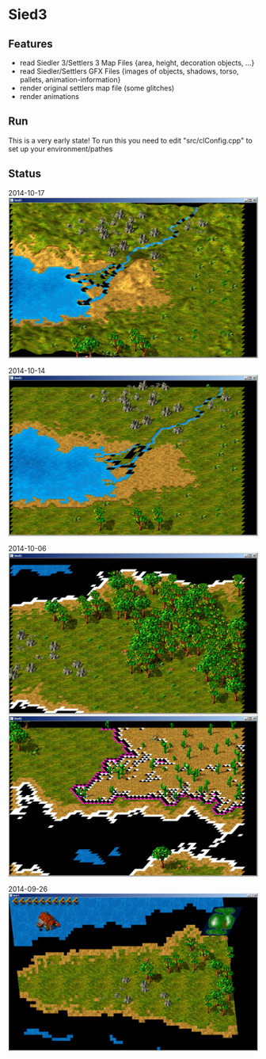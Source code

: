 Sied3
=====

Features
--------
* read Siedler 3/Settlers 3 Map Files {area, height, decoration objects, ...}
* read Siedler/Settlers GFX Files {images of objects, shadows, torso, pallets, animation-information}
* render original settlers map file (some glitches)
* render animations

Run
---
This is a very early state! To run this you need to edit "src/clConfig.cpp" to set up your environment/pathes


Status
------
2014-10-17
![example1](examples/mapview_2014_10_17.png)

2014-10-14
![example1](examples/mapview_2014_10_14.png)

2014-10-06
![example1](examples/mapview_2014_10_06[1].png)
![example2](examples/mapview_2014_10_06[2].png)

2014-09-26
![example1](examples/mapview_2014_09_26.png)
